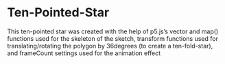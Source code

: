 # Ten-Pointed-Star
This ten-pointed star was created with the help of p5.js’s vector and map() functions used for the skeleton of the sketch, transform functions used for translating/rotating the polygon by 36degrees (to create a ten-fold-star), and frameCount settings used for the animation effect

